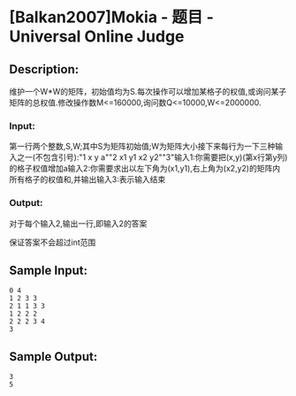 # [Balkan2007]Mokia - 题目 - Universal Online Judge

## Description: 

维护一个W*W的矩阵，初始值均为S.每次操作可以增加某格子的权值,或询问某子矩阵的总权值.修改操作数M<=160000,询问数Q<=10000,W<=2000000.

### Input: 

第一行两个整数,S,W;其中S为矩阵初始值;W为矩阵大小接下来每行为一下三种输入之一(不包含引号):"1 x y a""2 x1 y1 x2 y2""3"输入1:你需要把(x,y)(第x行第y列)的格子权值增加a输入2:你需要求出以左下角为(x1,y1),右上角为(x2,y2)的矩阵内所有格子的权值和,并输出输入3:表示输入结束

### Output: 

对于每个输入2,输出一行,即输入2的答案

保证答案不会超过int范围


## Sample Input: 
```
0 4
1 2 3 3
2 1 1 3 3
1 2 2 2
2 2 2 3 4
3
```

## Sample Output: 
```
3
5
```
